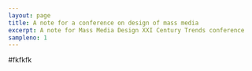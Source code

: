 ```yaml
---
layout: page
title: A note for a conference on design of mass media
excerpt: A note for Mass Media Design XXI Century Trends conference
sampleno: 1
---
```


#fkfkfk